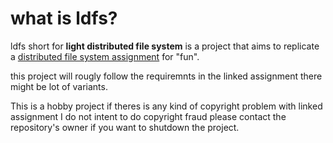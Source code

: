 # what is ldfs?

ldfs short for **light distributed file system** is a project that aims to replicate a [distributed file system assignment](https://www.andrew.cmu.edu/course/14-736-s20/applications/labs/proj3/proj3.pdf) for "fun".

this project will rougly follow the requiremnts in the linked assignment there might be lot of variants.

This is a hobby project if theres is any kind of copyright problem with linked assignment I do not intent to do copyright fraud please contact the repository's owner if you want to shutdown the project.
